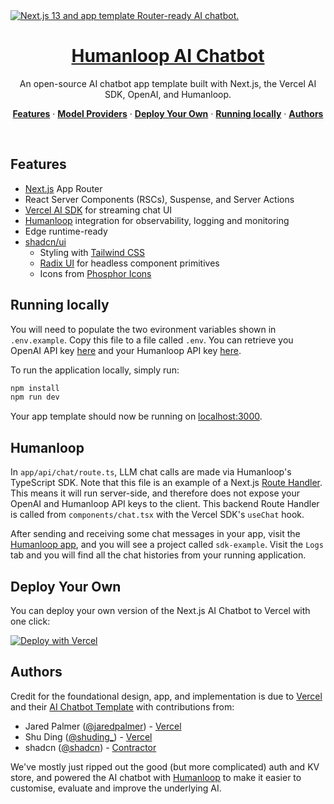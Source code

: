 <a href="https://chat.vercel.ai/">
  <img alt="Next.js 13 and app template Router-ready AI chatbot." src="https://chat.vercel.ai/opengraph-image.png">
  <h1 align="center">Humanloop AI Chatbot</h1>
</a>

<p align="center">
  An open-source AI chatbot app template built with Next.js, the Vercel AI SDK, OpenAI, and Humanloop.
</p>

<p align="center">
  <a href="#features"><strong>Features</strong></a> ·
  <a href="#model-providers"><strong>Model Providers</strong></a> ·
  <a href="#deploy-your-own"><strong>Deploy Your Own</strong></a> ·
  <a href="#running-locally"><strong>Running locally</strong></a> ·
  <a href="#authors"><strong>Authors</strong></a>
</p>
<br/>

## Features

- [Next.js](https://nextjs.org) App Router
- React Server Components (RSCs), Suspense, and Server Actions
- [Vercel AI SDK](https://sdk.vercel.ai/docs) for streaming chat UI
- [Humanloop](https://humanloop.com) integration for observability, logging and monitoring
- Edge runtime-ready
- [shadcn/ui](https://ui.shadcn.com)
  - Styling with [Tailwind CSS](https://tailwindcss.com)
  - [Radix UI](https://radix-ui.com) for headless component primitives
  - Icons from [Phosphor Icons](https://phosphoricons.com)

## Running locally

You will need to populate the two evironment variables shown in `.env.example`. Copy this file to a file called `.env`. You can retrieve you OpenAI API key [here](https://platform.openai.com/account/api-keys) and your Humanloop API key [here](https://app.humanloop.com/account/api-keys).

To run the application locally, simply run:

```bash
npm install
npm run dev
```

Your app template should now be running on [localhost:3000](http://localhost:3000/).

## Humanloop

In `app/api/chat/route.ts`, LLM chat calls are made via Humanloop's TypeScript SDK. Note that this file is an example of a Next.js [Route Handler](https://nextjs.org/docs/app/building-your-application/routing/route-handlers). This means it will run server-side, and therefore does not expose your OpenAI and Humanloop API keys to the client. This backend Route Handler is called from `components/chat.tsx` with the Vercel SDK's `useChat` hook.

After sending and receiving some chat messages in your app, visit the [Humanloop app](https://app.humnaloop.com), and you will see a project called `sdk-example`. Visit the `Logs` tab and you will find all the chat histories from your running application.

## Deploy Your Own

You can deploy your own version of the Next.js AI Chatbot to Vercel with one click:

[![Deploy with Vercel](https://vercel.com/button)](https://vercel.com/new/clone?demo-title=Next.js+Chat&demo-description=A+full-featured%2C+hackable+Next.js+AI+chatbot+built+by+Vercel+Labs&demo-url=https%3A%2F%2Fchat.vercel.ai%2F&demo-image=%2F%2Fimages.ctfassets.net%2Fe5382hct74si%2F4aVPvWuTmBvzM5cEdRdqeW%2F4234f9baf160f68ffb385a43c3527645%2FCleanShot_2023-06-16_at_17.09.21.png&project-name=Next.js+Chat&repository-name=nextjs-chat&repository-url=https%3A%2F%2Fgithub.com%2Fvercel-labs%2Fai-chatbot&from=templates&skippable-integrations=1&env=OPENAI_API_KEY%2CAUTH_GITHUB_ID%2CAUTH_GITHUB_SECRET%2CAUTH_SECRET&envDescription=How+to+get+these+env+vars&envLink=https%3A%2F%2Fgithub.com%2Fvercel-labs%2Fai-chatbot%2Fblob%2Fmain%2F.env.example&teamCreateStatus=hidden&stores=[{"type":"kv"}])

## Authors

Credit for the foundational design, app, and implementation is due to [Vercel](https://vercel.com) and their [AI Chatbot Template](https://github.com/vercel-labs/ai-chatbot) with contributions from:

- Jared Palmer ([@jaredpalmer](https://twitter.com/jaredpalmer)) - [Vercel](https://vercel.com)
- Shu Ding ([@shuding\_](https://twitter.com/shuding_)) - [Vercel](https://vercel.com)
- shadcn ([@shadcn](https://twitter.com/shadcn)) - [Contractor](https://shadcn.com)

We've mostly just ripped out the good (but more complicated) auth and KV store, and powered the AI chatbot with [Humanloop](https://humanloop.com) to make it easier to customise, evaluate and improve the underlying AI.
